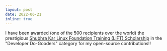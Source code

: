 ```yaml
---
layout: post
date: 2022-06-21
inline: true
---
```


I have been awarded (one of the 500 recipients over the world) the prestigious [Shubhra Kar Linux Foundation Training (LiFT) Scholarship](https://linuxfoundation.org/diversity-inclusivity/lift-scholarships/) in the "Developer Do-Gooders" category for my open-source contributions!!
